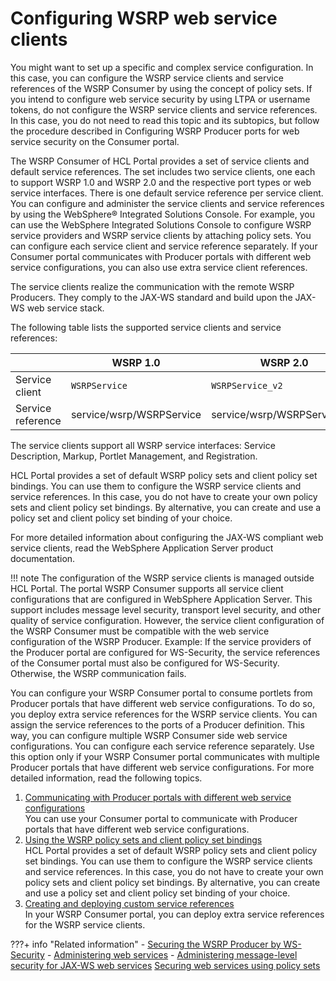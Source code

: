 # Configuring WSRP web service clients

You might want to set up a specific and complex service configuration. In this case, you can configure the WSRP service clients and service references of the WSRP Consumer by using the concept of policy sets. If you intend to configure web service security by using LTPA or username tokens, do not configure the WSRP service clients and service references. In this case, you do not need to read this topic and its subtopics, but follow the procedure described in Configuring WSRP Producer ports for web service security on the Consumer portal.

The WSRP Consumer of HCL Portal provides a set of service clients and default service references. The set includes two service clients, one each to support WSRP 1.0 and WSRP 2.0 and the respective port types or web service interfaces. There is one default service reference per service client. You can configure and administer the service clients and service references by using the WebSphere® Integrated Solutions Console. For example, you can use the WebSphere Integrated Solutions Console to configure WSRP service providers and WSRP service clients by attaching policy sets. You can configure each service client and service reference separately. If your Consumer portal communicates with Producer portals with different web service configurations, you can also use extra service client references.

The service clients realize the communication with the remote WSRP Producers. They comply to the JAX-WS standard and build upon the JAX-WS web service stack.

The following table lists the supported service clients and service references:

| |WSRP 1.0|WSRP 2.0|
|--|--------|--------|
|Service client|`WSRPService`|`WSRPService_v2`|
|Service reference|service/wsrp/WSRPService|service/wsrp/WSRPService\_v2|

The service clients support all WSRP service interfaces: Service Description, Markup, Portlet Management, and Registration.

HCL Portal provides a set of default WSRP policy sets and client policy set bindings. You can use them to configure the WSRP service clients and service references. In this case, you do not have to create your own policy sets and client policy set bindings. By alternative, you can create and use a policy set and client policy set binding of your choice.

For more detailed information about configuring the JAX-WS compliant web service clients, read the WebSphere Application Server product documentation.

!!! note
    The configuration of the WSRP service clients is managed outside HCL Portal. The portal WSRP Consumer supports all service client configurations that are configured in WebSphere Application Server. This support includes message level security, transport level security, and other quality of service configuration. However, the service client configuration of the WSRP Consumer must be compatible with the web service configuration of the WSRP Producer. Example: If the service providers of the Producer portal are configured for WS-Security, the service references of the Consumer portal must also be configured for WS-Security. Otherwise, the WSRP communication fails.

You can configure your WSRP Consumer portal to consume portlets from Producer portals that have different web service configurations. To do so, you deploy extra service references for the WSRP service clients. You can assign the service references to the ports of a Producer definition. This way, you can configure multiple WSRP Consumer side web service configurations. You can configure each service reference separately. Use this option only if your WSRP Consumer portal communicates with multiple Producer portals that have different web service configurations. For more detailed information, read the following topics.

1.  [Communicating with Producer portals with different web service configurations](wsrpt_cons_cfg_wsrvc_clnt_xtra.md)  
You can use your Consumer portal to communicate with Producer portals that have different web service configurations.
2.  [Using the WSRP policy sets and client policy set bindings](wsrpt_cons_use_deflt_polsets.md)  
HCL Portal provides a set of default WSRP policy sets and client policy set bindings. You can use them to configure the WSRP service clients and service references. In this case, you do not have to create your own policy sets and client policy set bindings. By alternative, you can create and use a policy set and client policy set binding of your choice.
3.  [Creating and deploying custom service references](wsrpt_cons_crt_cust_wsrvc_refs.md)  
In your WSRP Consumer portal, you can deploy extra service references for the WSRP service clients.


???+ info "Related information"
    - [Securing the WSRP Producer by WS-Security](../../../../portal_wsrp_producer/securing_wsrp_prod_portal/cfg_security_producer_portal/wsrpt_prod_sec_ws_wss.md)
    - [Administering web services](http://pic.dhe.ibm.com/infocenter/wasinfo/v8r5/topic/com.ibm.websphere.nd.doc/ae/welc6tech_wbs_adm.html)
    - [Administering message-level security for JAX-WS web services](http://pic.dhe.ibm.com/infocenter/wasinfo/v8r5/topic/com.ibm.websphere.nd.doc/ae/container_wssec_admin_message_security_jaxws.html)
    [Securing web services using policy sets](http://pic.dhe.ibm.com/infocenter/wasinfo/v8r5/topic/com.ibm.websphere.nd.doc/ae/twbs_securewbsps.html)

